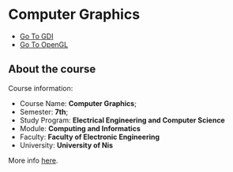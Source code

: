 # Computer Graphics

- [Go To GDI](./GDI/)
- [Go To OpenGL](./OpenGL/)

## About the course

Course information:
  - Course Name: **Computer Graphics**;
  - Semester: **7th**;
  - Study Program: **Electrical Engineering and Computer Science**
  - Module: **Computing and Informatics**
  - Faculty: **Faculty of Electronic Engineering**
  - University: **University of Nis**

More info [here](https://www.elfak.ni.ac.rs/downloads/akreditacija-2019/oas/english/3OER7O02-computer-graphics.pdf).
